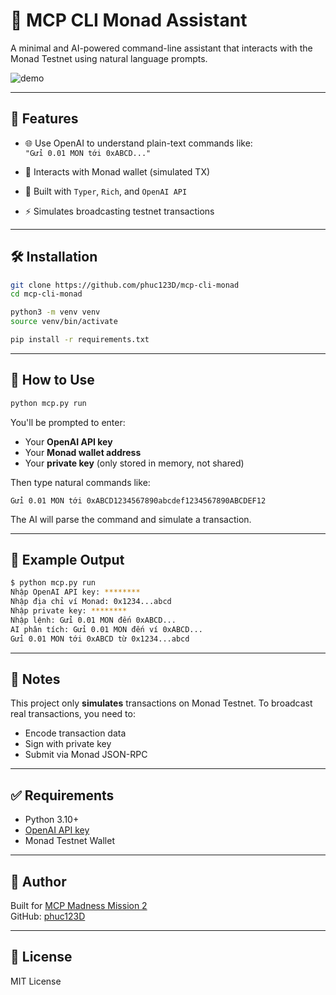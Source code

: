 
# 🧠 MCP CLI Monad Assistant

A minimal and AI-powered command-line assistant that interacts with the Monad Testnet using natural language prompts.

![demo](./mcp_cli_demo.png)

---

## 🚀 Features

- 🌐 Use OpenAI to understand plain-text commands like:  
  `"Gửi 0.01 MON tới 0xABCD..."`

- 🔐 Interacts with Monad wallet (simulated TX)
- 💬 Built with `Typer`, `Rich`, and `OpenAI API`
- ⚡ Simulates broadcasting testnet transactions

---

## 🛠️ Installation

```bash
git clone https://github.com/phuc123D/mcp-cli-monad
cd mcp-cli-monad

python3 -m venv venv
source venv/bin/activate

pip install -r requirements.txt
```

---

## 🧪 How to Use

```bash
python mcp.py run
```

You'll be prompted to enter:

- Your **OpenAI API key**
- Your **Monad wallet address**
- Your **private key** (only stored in memory, not shared)

Then type natural commands like:

```
Gửi 0.01 MON tới 0xABCD1234567890abcdef1234567890ABCDEF12
```

The AI will parse the command and simulate a transaction.

---

## 📌 Example Output

```bash
$ python mcp.py run
Nhập OpenAI API key: ********
Nhập địa chỉ ví Monad: 0x1234...abcd
Nhập private key: ********
Nhập lệnh: Gửi 0.01 MON đến 0xABCD...
AI phân tích: Gửi 0.01 MON đến ví 0xABCD...
Gửi 0.01 MON tới 0xABCD từ 0x1234...abcd
```

---

## 📎 Notes

This project only **simulates** transactions on Monad Testnet. To broadcast real transactions, you need to:

- Encode transaction data
- Sign with private key
- Submit via Monad JSON-RPC

---

## ✅ Requirements

- Python 3.10+
- [OpenAI API key](https://platform.openai.com/account/api-keys)
- Monad Testnet Wallet

---

## 🧠 Author

Built for [MCP Madness Mission 2](https://twitter.com/monad_dev)  
GitHub: [phuc123D](https://github.com/phuc123D)

---

## 📜 License

MIT License
